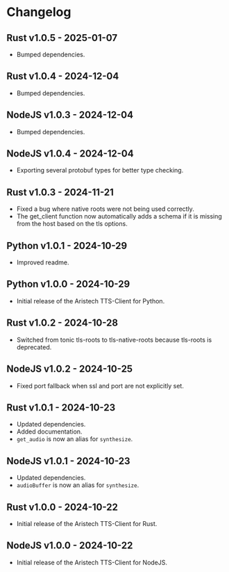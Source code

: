 # Changelog

## Rust v1.0.5 - 2025-01-07
- Bumped dependencies.

## Rust v1.0.4 - 2024-12-04
- Bumped dependencies.
## NodeJS v1.0.3 - 2024-12-04
- Bumped dependencies.
## NodeJS v1.0.4 - 2024-12-04
- Exporting several protobuf types for better type checking.

## Rust v1.0.3 - 2024-11-21
- Fixed a bug where native roots were not being used correctly.
- The get_client function now automatically adds a schema if it is missing from the host based on the tls options.

## Python v1.0.1 - 2024-10-29
- Improved readme.

## Python v1.0.0 - 2024-10-29
- Initial release of the Aristech TTS-Client for Python.

## Rust v1.0.2 - 2024-10-28
- Switched from tonic tls-roots to tls-native-roots because tls-roots is deprecated.

## NodeJS v1.0.2 - 2024-10-25
- Fixed port fallback when ssl and port are not explicitly set.

## Rust v1.0.1 - 2024-10-23
- Updated dependencies.
- Added documentation.
- `get_audio` is now an alias for `synthesize`.

## NodeJS v1.0.1 - 2024-10-23
- Updated dependencies.
- `audioBuffer` is now an alias for `synthesize`.

## Rust v1.0.0 - 2024-10-22
- Initial release of the Aristech TTS-Client for Rust.

## NodeJS v1.0.0 - 2024-10-22
- Initial release of the Aristech TTS-Client for NodeJS.
